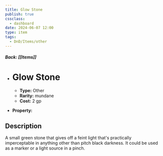 ```yaml
---
title: Glow Stone
publish: true
cssclass:
  - dashboard
date: 2024-06-07 12:00
type: item
tags:
  - DnD/Items/other
---
```


##### Back: [[Items]]

- # Glow Stone

    - **Type:** Other
    - **Rarity:** mundane
    - **Cost:** 2 gp
- **Property:** 



## Description 

A small green stone that gives off a feint light that's practically imperceptable in anything other than pitch black darkness. It could be used as a marker or a light source in a pinch.
